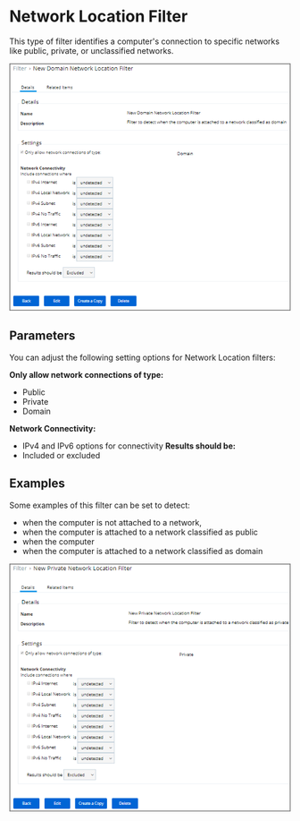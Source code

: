 [title]: # (Network Location Filter)
[tags]: # (filter types)
[priority]: # (2)
# Network Location Filter 

This type of filter identifies a computer's connection to specific networks like public, private, or unclassified networks.

![network location filter](images/network-location-filter-1.png)


## Parameters
You can adjust the following setting options for Network Location filters:

__Only allow network connections of type:__ 
* Public
* Private 
* Domain 

__Network Connectivity:__ 
* IPv4 and IPv6 options for connectivity
__Results should be:__ 
* Included or excluded 


## Examples
Some examples of this filter can be set to detect:
* when the computer is not attached to a network,
* when the computer is attached to a network classified as public
* when the computer 
* when the computer is attached to a network classified as domain

![network location filter](images/network-location-filter-2.png)

